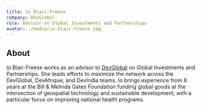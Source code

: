 ```yaml
---
title: Io Blair-Freese
company: DevGlobal
role: Advisor on Global Investments and Partnerships
avatar: ./media/io-blair-freese.jpg
---
```

## About

Io Blair-Freese works as an advisor to [DevGlobal](https://dev.global/) on Global Investments and Partnerships. She leads efforts to maximize the network across the DevGlobal, DevAfrique, and DevIndia teams. Io brings experience from 8 years at the Bill & Melinda Gates Foundation funding global goods at the intersection of geospatial technology and sustainable development, with a particular focus on improving national health programs.